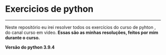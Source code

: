 # Exercicios de python
---
 Neste repositório eu irei resolver todos os exercícios do curso de pyhton , do canal curso em video. **Essas são as minhas resoluções, feitos por mim durante o curso.**
 
 **Versão do python 3.9.4**
